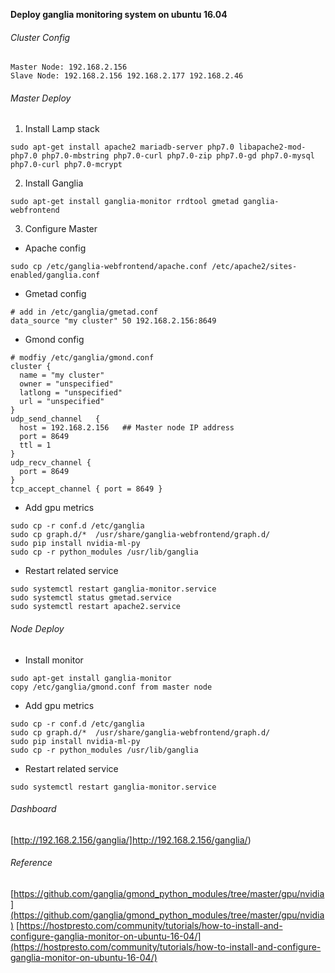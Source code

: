 **Deploy ganglia monitoring system on ubuntu 16.04**
###### Cluster Config
```
Master Node: 192.168.2.156
Slave Node: 192.168.2.156 192.168.2.177 192.168.2.46
```

###### Master Deploy
1. Install Lamp stack
```
sudo apt-get install apache2 mariadb-server php7.0 libapache2-mod-php7.0 php7.0-mbstring php7.0-curl php7.0-zip php7.0-gd php7.0-mysql php7.0-curl php7.0-mcrypt
```

2. Install Ganglia
```
sudo apt-get install ganglia-monitor rrdtool gmetad ganglia-webfrontend
```

3. Configure Master
- Apache config
```
sudo cp /etc/ganglia-webfrontend/apache.conf /etc/apache2/sites-enabled/ganglia.conf
```

- Gmetad config
```
# add in /etc/ganglia/gmetad.conf
data_source "my cluster" 50 192.168.2.156:8649
```

- Gmond config
```
# modfiy /etc/ganglia/gmond.conf
cluster {
  name = "my cluster" 
  owner = "unspecified"
  latlong = "unspecified"
  url = "unspecified"
}
udp_send_channel   {
  host = 192.168.2.156   ## Master node IP address
  port = 8649
  ttl = 1
}
udp_recv_channel {
  port = 8649
}
tcp_accept_channel { port = 8649 }
```

- Add gpu metrics
```
sudo cp -r conf.d /etc/ganglia
sudo cp graph.d/*  /usr/share/ganglia-webfrontend/graph.d/
sudo pip install nvidia-ml-py
sudo cp -r python_modules /usr/lib/ganglia
```

- Restart related service
```
sudo systemctl restart ganglia-monitor.service
sudo systemctl status gmetad.service
sudo systemctl restart apache2.service
```

###### Node Deploy
- Install monitor
```
sudo apt-get install ganglia-monitor
copy /etc/ganglia/gmond.conf from master node
```

- Add gpu metrics
```
sudo cp -r conf.d /etc/ganglia
sudo cp graph.d/*  /usr/share/ganglia-webfrontend/graph.d/
sudo pip install nvidia-ml-py
sudo cp -r python_modules /usr/lib/ganglia
```

- Restart related service
```
sudo systemctl restart ganglia-monitor.service
```

###### Dashboard
[http://192.168.2.156/ganglia/]http://192.168.2.156/ganglia/)

###### Reference
[https://github.com/ganglia/gmond_python_modules/tree/master/gpu/nvidia](https://github.com/ganglia/gmond_python_modules/tree/master/gpu/nvidia)
[https://hostpresto.com/community/tutorials/how-to-install-and-configure-ganglia-monitor-on-ubuntu-16-04/](https://hostpresto.com/community/tutorials/how-to-install-and-configure-ganglia-monitor-on-ubuntu-16-04/)
